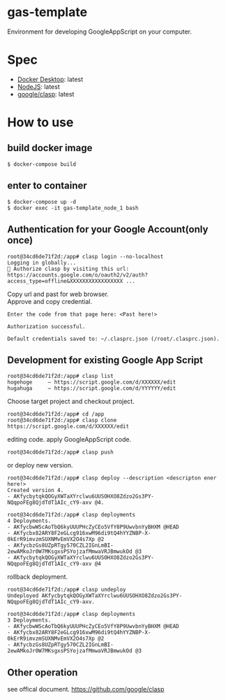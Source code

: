 # gas-template

Environment for developing GoogleAppScript on your computer.

# Spec
- [Docker Desktop](https://www.docker.com/products/docker-desktop): latest
- [NodeJS](https://nodejs.org/en/): latest
- [google/clasp](https://github.com/google/clasp): latest

# How to use
## build docker image

```shell
$ docker-compose build
```

## enter to container

```shell
$ docker-compose up -d
$ docker exec -it gas-template_node_1 bash
```

## Authentication for your Google Account(only once)

```shell
root@34cd6de71f2d:/app# clasp login --no-localhost
Logging in globally...
🔑 Authorize clasp by visiting this url:
https://accounts.google.com/o/oauth2/v2/auth?access_type=offline&XXXXXXXXXXXXXXXXX ...
```

Copy url and past for web browser.  
Approve and copy credential.

```
Enter the code from that page here: <Past here!>

Authorization successful.

Default credentials saved to: ~/.clasprc.json (/root/.clasprc.json).
```

## Development for existing Google App Script

```
root@34cd6de71f2d:/app# clasp list
hogehoge     – https://script.google.com/d/XXXXXX/edit
hugahuga     – https://script.google.com/d/YYYYYY/edit
```

Choose target project and checkout project.

```e.g. hogehoge
root@34cd6de71f2d:/app# cd /app
root@34cd6de71f2d:/app# clasp clone https://script.google.com/d/XXXXXX/edit
```

editing code. apply GoogleAppScript code.
```
root@34cd6de71f2d:/app# clasp push
```

or deploy new version.

```
root@34cd6de71f2d:/app# clasp deploy --description <descripton ener here!>
Created version 4.
- AKfycbytqkQOGyXWTaXYrclwu6UUSOHXO8Zdzo2Gs3PY-NQqpoFEg8QjdTdT1AIc_cY9-axv @4.

root@34cd6de71f2d:/app# clasp deployments
4 Deployments.
- AKfycbwWScAoTbQ6kyUUUPHcZyCEo5VfY8P9UwvbnYyBHXM @HEAD 
- AKfycbx82ARY8F2eGLcg916xwM96di9tQ4hYYZNBP-X-0kErR9imvzmSUXNMvEmVX2O4s7Xp @2 
- AKfycbzGs8UZpRTgy570CZL2IGnLmBI-2ewAMkoJr0W7MKsgxsPSYojzafMmwaVRJBmwukOd @3 
- AKfycbytqkQOGyXWTaXYrclwu6UUSOHXO8Zdzo2Gs3PY-NQqpoFEg8QjdTdT1AIc_cY9-axv @4 
```

rollback deployment.
```
root@34cd6de71f2d:/app# clasp undeploy
Undeployed AKfycbytqkQOGyXWTaXYrclwu6UUSOHXO8Zdzo2Gs3PY-NQqpoFEg8QjdTdT1AIc_cY9-axv.

root@34cd6de71f2d:/app# clasp deployments
3 Deployments.
- AKfycbwWScAoTbQ6kyUUUPHcZyCEo5VfY8P9UwvbnYyBHXM @HEAD 
- AKfycbx82ARY8F2eGLcg916xwM96di9tQ4hYYZNBP-X-0kErR9imvzmSUXNMvEmVX2O4s7Xp @2 
- AKfycbzGs8UZpRTgy570CZL2IGnLmBI-2ewAMkoJr0W7MKsgxsPSYojzafMmwaVRJBmwukOd @3 
```

## Other operation
see offical document. https://github.com/google/clasp